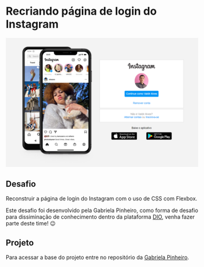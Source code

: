 # Recriando página de login do Instagram

 <p align="center">
      <img alt="Desafio dio" title="Desafio dio" src="./images/screen_home.png" />
</p>

## Desafio

Reconstruir a página de login do Instagram com o uso de CSS com Flexbox.

Este desafio foi desenvolvido pela Gabriela Pinheiro, como forma de desafio para dissiminação de conhecimento dentro da plataforma [DIO](https://dio.me/sign-up?ref=WXSFIF1TPZ), venha fazer parte deste time! :wink:

## Projeto

Para acessar a base do projeto entre no repositório da [Gabriela Pinheiro](https://github.com/SpruceGabriela/instagram-dio).
